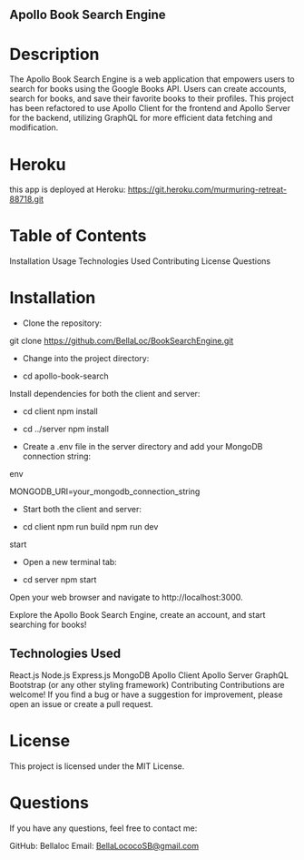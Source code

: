 ## Apollo Book Search Engine

# Description

The Apollo Book Search Engine is a web application that empowers users to search for books using the Google Books API. Users can create accounts, search for books, and save their favorite books to their profiles. This project has been refactored to use Apollo Client for the frontend and Apollo Server for the backend, utilizing GraphQL for more efficient data fetching and modification.

# Heroku
this app is deployed at Heroku:
https://git.heroku.com/murmuring-retreat-88718.git

# Table of Contents

Installation
Usage
Technologies Used
Contributing
License
Questions

# Installation

- Clone the repository:

git clone https://github.com/BellaLoc/BookSearchEngine.git

- Change into the project directory:

- cd apollo-book-search

Install dependencies for both the client and server:

- cd client
npm install

- cd ../server
npm install

- Create a .env file in the server directory and add your MongoDB connection string:

env

MONGODB_URI=your_mongodb_connection_string

- Start both the client and server:

- cd client
npm run build
npm run dev

start

- Open a new terminal tab:

- cd server
npm start

Open your web browser and navigate to http://localhost:3000.

Explore the Apollo Book Search Engine, create an account, and start searching for books!

## Technologies Used
React.js
Node.js
Express.js
MongoDB
Apollo Client
Apollo Server
GraphQL
Bootstrap (or any other styling framework)
Contributing
Contributions are welcome! If you find a bug or have a suggestion for improvement, please open an issue or create a pull request.

# License

This project is licensed under the MIT License.

# Questions

If you have any questions, feel free to contact me:

GitHub: Bellaloc
Email: BellaLococoSB@gmail.com
